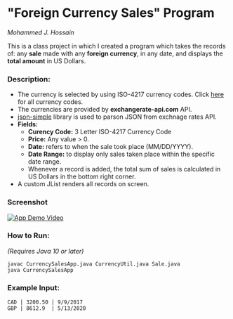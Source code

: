 
#  "Foreign Currency Sales" Program

_Mohammed J. Hossain_

This is a class project in which I created a program which takes the records of:
any **sale** made with any **foreign currency**, in any date, and displays the **total amount** in US Dollars.

### Description:

+ The currency is selected by using ISO-4217 currency codes. Click [here](https://en.wikipedia.org/wiki/ISO_4217) for all currency codes.
+ The currencies are provided by **exchangerate-api.com** API.
+ [json-simple](https://code.google.com/archive/p/json-simple/) library is used to parson JSON from exchnage rates API.
+ **Fields:**
  + **Curency Code:** 3 Letter ISO-4217 Currency Code
  + **Price:** Any value > 0. 
  + **Date:** refers to when the sale took place (MM/DD/YYYY).
  + **Date Range:** to display only sales taken place within the specific date range.
  + Whenever a record is added, the total sum of sales is calculated in US Dollars in the bottom right corner.
+ A custom JList renders all records on screen.

### Screenshot
[![App Demo Video](https://i.imgur.com/6d2PZHa.png)](http://www.youtube.com/watch?v=nT0Ofgn4aZ4 "Foreign Currency Sales App Demo")


### How to Run:
_(Requires Java 10 or later)_
```
javac CurrencySalesApp.java CurrencyUtil.java Sale.java
java CurrencySalesApp
```

### Example Input:
```
CAD | 3200.50 | 9/9/2017
GBP | 8612.9  | 5/13/2020
```
